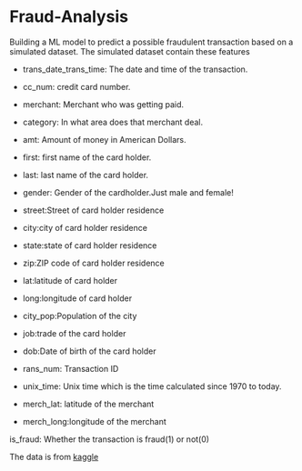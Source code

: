 # Fraud-Analysis
Building a ML model to predict a possible fraudulent transaction based on a simulated dataset. The simulated dataset contain these features

* trans_date_trans_time: The date and time of the transaction.

* cc_num: credit card number.

* merchant: Merchant who was getting paid.

* category: In what area does that merchant deal.

* amt: Amount of money in American Dollars.

* first: first name of the card holder.

* last: last name of the card holder.

* gender: Gender of the cardholder.Just male and female!

* street:Street of card holder residence

* city:city of card holder residence

* state:state of card holder residence

* zip:ZIP code of card holder residence

* lat:latitude of card holder

* long:longitude of card holder

* city_pop:Population of the city

* job:trade of the card holder

* dob:Date of birth of the card holder

* rans_num: Transaction ID

* unix_time: Unix time which is the time calculated since 1970 to today.

* merch_lat: latitude of the merchant

* merch_long:longitude of the merchant

is_fraud: Whether the transaction is fraud(1) or not(0)

The data is from [kaggle](https://www.kaggle.com/datasets/dermisfit/fraud-transactions-dataset)
